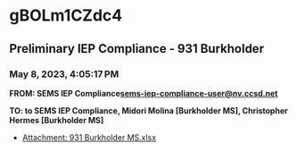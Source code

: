 # gBOLm1CZdc4
## Preliminary IEP Compliance - 931 Burkholder
### May 8, 2023, 4:05:17 PM
**FROM: SEMS IEP Compliance<sems-iep-compliance-user@nv.ccsd.net>**

**TO: to SEMS IEP Compliance, Midori Molina [Burkholder MS], Christopher Hermes [Burkholder MS]**






* [Attachment: 931 Burkholder MS.xlsx](gBOLm1CZdc4-attachment-1.xlsx)
